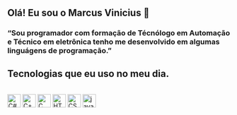 ##  Olá! Eu sou o Marcus Vinicius 👋


### “Sou programador com formação de Técnólogo em Automação e Técnico em eletrônica tenho me desenvolvido em algumas linguágens de programação.”



##  Tecnologias que eu uso no meu dia.

<div style="display: inline_block"><br/>
    <img align="center" alt="C#" height="30 width="40" src="https://cdn.jsdelivr.net/gh/devicons/devicon/icons/csharp/csharp-original.svg" />
    <img align="center" alt="C++" height="30 width="40" src="https://cdn.jsdelivr.net/gh/devicons/devicon/icons/cplusplus/cplusplus-original.svg" />
    <img align="center" alt="C" height="30 width="40" src="https://cdn.jsdelivr.net/gh/devicons/devicon/icons/c/c-original.svg" />
    <img align="center" alt="HTML5" height="30 width="40" src="https://cdn.jsdelivr.net/gh/devicons/devicon/icons/html5/html5-original.svg" />
    <img align="center" alt="CSS" height="30 width="40" src="https://cdn.jsdelivr.net/gh/devicons/devicon/icons/css3/css3-original.svg" />
    <img align="center" alt="javaScript" height="30 width="40" src="https://cdn.jsdelivr.net/gh/devicons/devicon/icons/javascript/javascript-original.svg" />
</div>
 
          
          
          
           
          
